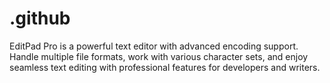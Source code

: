 # .github
EditPad Pro is a powerful text editor with advanced encoding support. Handle multiple file formats, work with various character sets, and enjoy seamless text editing with professional features for developers and writers.
